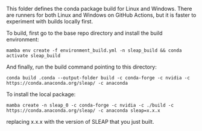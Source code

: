 This folder defines the conda package build for Linux and Windows. There are runners for both Linux and Windows on GitHub Actions, but it is faster to experiment with builds locally first.

To build, first go to the base repo directory and install the build environment:

```
mamba env create -f environment_build.yml -n sleap_build && conda activate sleap_build
```

And finally, run the build command pointing to this directory:

```
conda build .conda --output-folder build -c conda-forge -c nvidia -c https://conda.anaconda.org/sleap/ -c anaconda
```

To install the local package:

```
mamba create -n sleap_0 -c conda-forge -c nvidia -c ./build -c https://conda.anaconda.org/sleap/ -c anaconda sleap=x.x.x
```

replacing x.x.x with the version of SLEAP that you just built.
